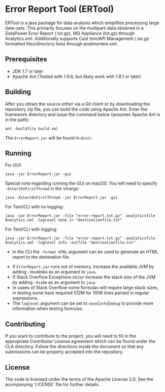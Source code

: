 # Error Report Tool (ERTool)

ERTool is a java package for data analysis which simplifies processing large data-sets. This primarily focuses on the multipart-data obtained in a DataPower Error Report (.txt.gz), MQ Appliance (txt.gz) through Analytics.xml. Additionally supports Cast Iron/API Management (.tar.gz formatted files/directory lists) through postmortem.xml.

## Prerequisites

* JDK 1.7 or later
* Apache Ant (Tested with 1.9.6, but likely work with 1.8.1 or later)

## Building

After you obtain the source either via a Git client or by downloading the repository zip file, you can build the code using Apache Ant. Enter the framework directory and issue the command below (assumes Apache Ant is in the path):

```
ant -buildfile build.xml
```

The `ErrorReport.jar` will be found in `dist/`.

## Running

For GUI:

```
java -jar ErrorReport.jar -gui
```

Special note regarding running the GUI on macOS: You will need to specify `-XstartOnFirstThread` in the vmargs:

```
java -XstartOnFirstThread -jar ErrorReport.jar -gui
```

For Text/CLI with no logging:

```
java -jar ErrorReport.jar -file "error-report.txt.gz" -analyticsfile Analytics.xml -loglevel none 1> "destinationfile.txt"
```

For Text/CLI with logging:

```
java -jar ErrorReport.jar -file "error-report.txt.gz" -analyticsfile Analytics.xml -loglevel info -outfile "destinationfile.txt"
```

- In the CLI the `-format HTML` argument can be used to generate an HTML report to the destination file.
* If `ErrorReport.jar` runs out of memory, increase the available JVM by adding `-Xmx8096m` as an argument to `java`.
* If Stack Overflow Exceptions occur increase the stack size of the JVM by adding `-Xss8m` as an argument to `java`.
* In cases of Stack Overflow some formulas will require large stack sizes, in testing some have required 512M for 100K lines parsed in regular expressions.
* The `loglevel` argument can be set to `none`|`info`|`debug` to provide more information when testing formulas.

## Contributing

If you want to contribute to the project, you will need to fill in the appropriate Contributor License agreement which can be found under the CLA directory. Follow the directions inside the document so that any submissions can be properly accepted into the repository.

## License

The code is licensed under the terms of the Apache License 2.0. See the acompanying 'LICENSE' file for further details.

